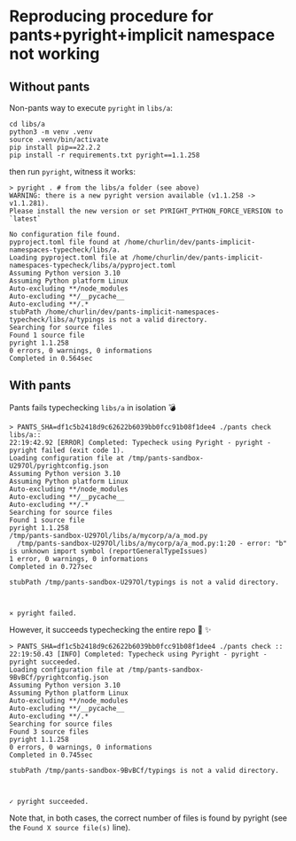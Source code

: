 # Reproducing procedure for pants+pyright+implicit namespace not working

## Without pants

Non-pants way to execute `pyright` in `libs/a`:

```shell
cd libs/a
python3 -m venv .venv
source .venv/bin/activate
pip install pip==22.2.2
pip install -r requirements.txt pyright==1.1.258
```

then run `pyright`, witness it works:

```shell
> pyright . # from the libs/a folder (see above)
WARNING: there is a new pyright version available (v1.1.258 -> v1.1.281).
Please install the new version or set PYRIGHT_PYTHON_FORCE_VERSION to `latest`

No configuration file found.
pyproject.toml file found at /home/churlin/dev/pants-implicit-namespaces-typecheck/libs/a.
Loading pyproject.toml file at /home/churlin/dev/pants-implicit-namespaces-typecheck/libs/a/pyproject.toml
Assuming Python version 3.10
Assuming Python platform Linux
Auto-excluding **/node_modules
Auto-excluding **/__pycache__
Auto-excluding **/.*
stubPath /home/churlin/dev/pants-implicit-namespaces-typecheck/libs/a/typings is not a valid directory.
Searching for source files
Found 1 source file
pyright 1.1.258
0 errors, 0 warnings, 0 informations
Completed in 0.564sec
```

## With pants

Pants fails typechecking `libs/a` in isolation 💣

```shell
> PANTS_SHA=df1c5b2418d9c62622b6039bb0fcc91b08f1dee4 ./pants check libs/a::
22:19:42.92 [ERROR] Completed: Typecheck using Pyright - pyright - pyright failed (exit code 1).
Loading configuration file at /tmp/pants-sandbox-U297Ol/pyrightconfig.json
Assuming Python version 3.10
Assuming Python platform Linux
Auto-excluding **/node_modules
Auto-excluding **/__pycache__
Auto-excluding **/.*
Searching for source files
Found 1 source file
pyright 1.1.258
/tmp/pants-sandbox-U297Ol/libs/a/mycorp/a/a_mod.py
  /tmp/pants-sandbox-U297Ol/libs/a/mycorp/a/a_mod.py:1:20 - error: "b" is unknown import symbol (reportGeneralTypeIssues)
1 error, 0 warnings, 0 informations 
Completed in 0.727sec

stubPath /tmp/pants-sandbox-U297Ol/typings is not a valid directory.



✕ pyright failed.
```

However, it succeeds typechecking the entire repo 🍰 ✨

```shell
> PANTS_SHA=df1c5b2418d9c62622b6039bb0fcc91b08f1dee4 ./pants check ::
22:19:50.43 [INFO] Completed: Typecheck using Pyright - pyright - pyright succeeded.
Loading configuration file at /tmp/pants-sandbox-9BvBCf/pyrightconfig.json
Assuming Python version 3.10
Assuming Python platform Linux
Auto-excluding **/node_modules
Auto-excluding **/__pycache__
Auto-excluding **/.*
Searching for source files
Found 3 source files
pyright 1.1.258
0 errors, 0 warnings, 0 informations 
Completed in 0.745sec

stubPath /tmp/pants-sandbox-9BvBCf/typings is not a valid directory.



✓ pyright succeeded.
```

Note that, in both cases, the correct number of files is found by pyright
(see the `Found X source file(s)` line).
